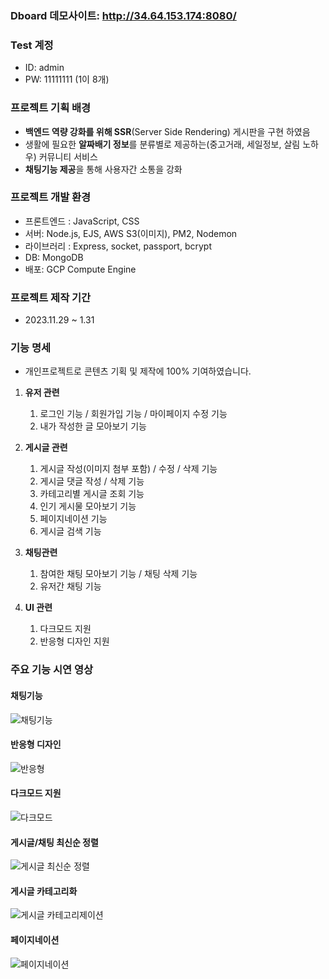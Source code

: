 ### Dboard 데모사이트: http://34.64.153.174:8080/

### Test 계정

- ID: admin
- PW: 11111111 (1이 8개)

### 프로젝트 기획 배경

- **백엔드 역량 강화를 위해 SSR**(Server Side Rendering) 게시판을 구현 하였음
- 생활에 필요한 **알짜배기 정보**를 분류별로 제공하는(중고거래, 세일정보, 살림 노하우) 커뮤니티 서비스
- **채팅기능 제공**을 통해 사용자간 소통을 강화

### 프로젝트 개발 환경

- 프론트엔드 : JavaScript, CSS
- 서버: Node.js,  EJS, AWS S3(이미지), PM2, Nodemon
- 라이브러리 : Express, socket, passport, bcrypt
- DB: MongoDB
- 배포: GCP Compute Engine

### 프로젝트 제작 기간

- 2023.11.29 ~ 1.31

### 기능 명세

- 개인프로젝트로 콘텐츠 기획 및 제작에 100% 기여하였습니다.

1. **유저 관련**
    1. 로그인 기능 / 회원가입 기능 / 마이페이지 수정 기능
    2. 내가 작성한 글 모아보기 기능

2. **게시글 관련**
    1. 게시글 작성(이미지 첨부 포함) / 수정 / 삭제 기능
    2. 게시글 댓글 작성 / 삭제 기능
    3. 카테고리별 게시글 조회 기능
    4. 인기 게시물 모아보기 기능
    5. 페이지네이션 기능
    6. 게시글 검색 기능

3. **채팅관련**
    1. 참여한 채팅 모아보기 기능 / 채팅 삭제 기능
    2. 유저간 채팅 기능 

4. **UI 관련**
    1. 다크모드 지원
    2. 반응형 디자인 지원
  


### 주요 기능 시연 영상

#### 채팅기능
![채팅기능](https://github.com/hjkim1137/node.js-MongoDB-prac/assets/127932075/10509b04-6ba9-4fc2-8aa9-f2b65711cffd)

#### 반응형 디자인
![반응형](https://github.com/hjkim1137/node.js-MongoDB-prac/assets/127932075/1df7d932-432e-48c2-870a-778d9f13d1c9)

#### 다크모드 지원
![다크모드](https://github.com/hjkim1137/node.js-MongoDB-prac/assets/127932075/532575fd-1210-475a-811a-2ff35b0dc427)

#### 게시글/채팅 최신순 정렬
![게시글 최신순 정렬](https://github.com/hjkim1137/node.js-MongoDB-prac/assets/127932075/a1741461-2e72-452e-81f2-3fc932972de3)

#### 게시글 카테고리화
![게시글 카테고리제이션](https://github.com/hjkim1137/node.js-MongoDB-prac/assets/127932075/aa712f71-cc34-4425-83f3-2d1b73b19cde)

#### 페이지네이션
![페이지네이션](https://github.com/hjkim1137/node.js-MongoDB-prac/assets/127932075/ba21454d-1a22-4a58-aaba-b056b296f6aa)
